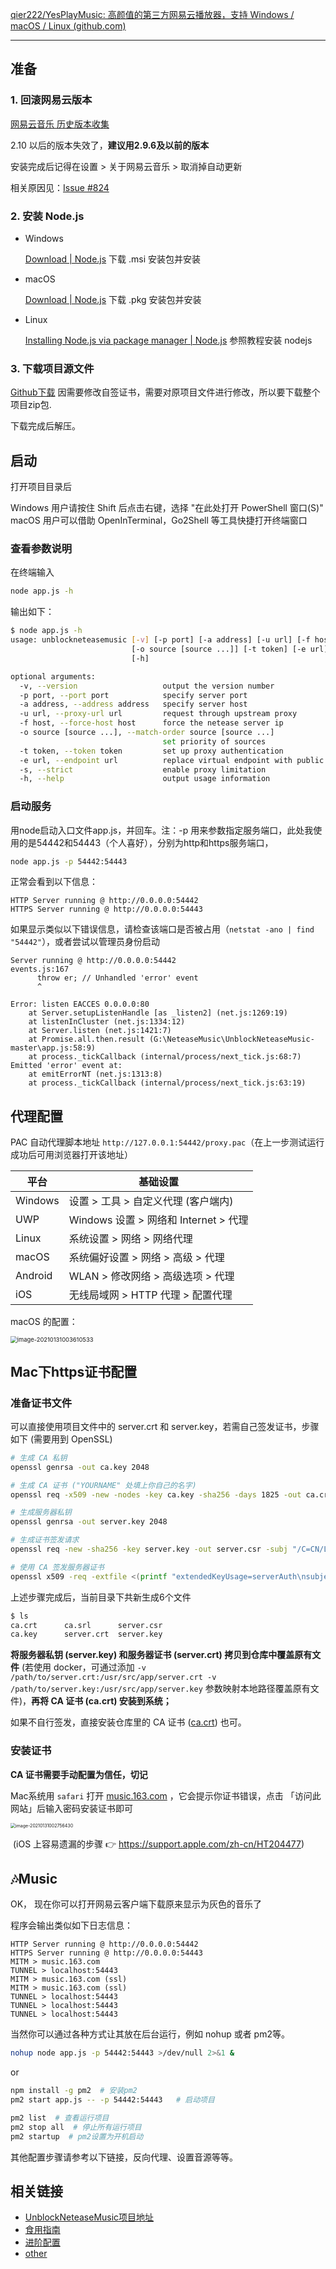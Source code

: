 [qier222/YesPlayMusic: 高颜值的第三方网易云播放器，支持 Windows / macOS / Linux (github.com)](https://github.com/qier222/YesPlayMusic)

---

## 准备

### 1. 回滚网易云版本

[网易云音乐 历史版本收集](https://blog.amarea.cn/archives/netease-cloudmusic-history-version.html)

2.10 以后的版本失效了，**建议用2.9.6及以前的版本**

安装完成后记得在设置 > 关于网易云音乐 > 取消掉自动更新

相关原因见：[Issue #824](https://github.com/nondanee/UnblockNeteaseMusic/issues/824)

### 2. 安装 Node.js

- Windows

  [Download | Node.js](https://nodejs.org/en/download/)
  下载 .msi 安装包并安装

- macOS

  [Download | Node.js](https://nodejs.org/en/download/)
  下载 .pkg 安装包并安装

- Linux

  [Installing Node.js via package manager | Node.js](https://nodejs.org/en/download/package-manager/)
  参照教程安装 nodejs

### 3. 下载项目源文件
[Github下载](https://github.com/nondanee/UnblockNeteaseMusic/archive/refs/heads/master.zip) 
因需要修改自签证书，需要对原项目文件进行修改，所以要下载整个项目zip包.

下载完成后解压。

## 启动

打开项目目录后

Windows 用户请按住 Shift 后点击右键，选择 "在此处打开 PowerShell 窗口(S)"
macOS 用户可以借助 OpenInTerminal，Go2Shell 等工具快捷打开终端窗口

### 查看参数说明

在终端输入

```sh
node app.js -h
```

输出如下：

```sh
$ node app.js -h
usage: unblockneteasemusic [-v] [-p port] [-a address] [-u url] [-f host]
                           [-o source [source ...]] [-t token] [-e url] [-s]
                           [-h]

optional arguments:
  -v, --version                   output the version number
  -p port, --port port            specify server port
  -a address, --address address   specify server host
  -u url, --proxy-url url         request through upstream proxy
  -f host, --force-host host      force the netease server ip
  -o source [source ...], --match-order source [source ...]
                                  set priority of sources
  -t token, --token token         set up proxy authentication
  -e url, --endpoint url          replace virtual endpoint with public host
  -s, --strict                    enable proxy limitation
  -h, --help                      output usage information
```

### 启动服务

用node启动入口文件app.js，并回车。注：-p 用来参数指定服务端口，此处我使用的是54442和54443（个人喜好），分别为http和https服务端口，

```sh
node app.js -p 54442:54443
```

正常会看到以下信息：

```
HTTP Server running @ http://0.0.0.0:54442
HTTPS Server running @ http://0.0.0.0:54443
```

如果显示类似以下错误信息，请检查该端口是否被占用（`netstat -ano | find "54442"`），或者尝试以管理员身份启动

```
Server running @ http://0.0.0.0:54442
events.js:167
      throw er; // Unhandled 'error' event
      ^

Error: listen EACCES 0.0.0.0:80
    at Server.setupListenHandle [as _listen2] (net.js:1269:19)
    at listenInCluster (net.js:1334:12)
    at Server.listen (net.js:1421:7)
    at Promise.all.then.result (G:\NeteaseMusic\UnblockNeteaseMusic-master\app.js:58:9)
    at process._tickCallback (internal/process/next_tick.js:68:7)
Emitted 'error' event at:
    at emitErrorNT (net.js:1313:8)
    at process._tickCallback (internal/process/next_tick.js:63:19)
```



## 代理配置

PAC 自动代理脚本地址 `http://127.0.0.1:54442/proxy.pac`（在上一步测试运行成功后可用浏览器打开该地址）

| 平台    | 基础设置                              |
| ------- | ------------------------------------- |
| Windows | 设置 > 工具 > 自定义代理 (客户端内)   |
| UWP     | Windows 设置 > 网络和 Internet > 代理 |
| Linux   | 系统设置 > 网络 > 网络代理            |
| macOS   | 系统偏好设置 > 网络 > 高级 > 代理     |
| Android | WLAN > 修改网络 > 高级选项 > 代理     |
| iOS     | 无线局域网 > HTTP 代理 > 配置代理     |



macOS 的配置：

<img src="https://md-picture-1254350681.cos.ap-beijing.myqcloud.com/image-20210131003610533.png" alt="image-20210131003610533" style="zoom: 67%;" />

## Mac下https证书配置

### 准备证书文件

可以直接使用项目文件中的 server.crt 和 server.key，若需自己签发证书，步骤如下 (需要用到 OpenSSL)

```sh
# 生成 CA 私钥
openssl genrsa -out ca.key 2048

# 生成 CA 证书 ("YOURNAME" 处填上你自己的名字)
openssl req -x509 -new -nodes -key ca.key -sha256 -days 1825 -out ca.crt -subj "/C=CN/CN=UnblockNeteaseMusic Root CA/O=YOURNAME"

# 生成服务器私钥
openssl genrsa -out server.key 2048

# 生成证书签发请求
openssl req -new -sha256 -key server.key -out server.csr -subj "/C=CN/L=Hangzhou/O=NetEase (Hangzhou) Network Co., Ltd/OU=IT Dept./CN=*.music.163.com"

# 使用 CA 签发服务器证书
openssl x509 -req -extfile <(printf "extendedKeyUsage=serverAuth\nsubjectAltName=DNS:music.163.com,DNS:*.music.163.com") -sha256 -days 365 -in server.csr -CA ca.crt -CAkey ca.key -CAcreateserial -out server.crt
```

上述步骤完成后，当前目录下共新生成6个文件

```sh
$ ls
ca.crt		ca.srl		server.csr
ca.key		server.crt	server.key
```

**将服务器私钥 (server.key) 和服务器证书 (server.crt) 拷贝到仓库中覆盖原有文件** (若使用 docker，可通过添加 `-v /path/to/server.crt:/usr/src/app/server.crt -v /path/to/server.key:/usr/src/app/server.key` 参数映射本地路径覆盖原有文件)，**再将 CA 证书 (ca.crt) 安装到系统；**

如果不自行签发，直接安装仓库里的 CA 证书 ([ca.crt](https://raw.githubusercontent.com/nondanee/UnblockNeteaseMusic/master/ca.crt)) 也可。

### 安装证书

**CA 证书需要手动配置为信任，切记**

Mac系统用 `safari` 打开 [music.163.com](https://music.163.com/) ，它会提示你证书错误，点击 「访问此网站」后输入密码安装证书即可

<img src="https://md-picture-1254350681.cos.ap-beijing.myqcloud.com/image-20210131002756430.png" alt="image-20210131002756430" style="zoom: 50%;" />

​	(iOS 上容易遗漏的步骤 👉 https://support.apple.com/zh-cn/HT204477)



## 🎶Music

OK， 现在你可以打开网易云客户端下载原来显示为灰色的音乐了



程序会输出类似如下日志信息：

```
HTTP Server running @ http://0.0.0.0:54442
HTTPS Server running @ http://0.0.0.0:54443
MITM > music.163.com 
TUNNEL > localhost:54443
MITM > music.163.com (ssl)
MITM > music.163.com (ssl)
TUNNEL > localhost:54443
TUNNEL > localhost:54443
TUNNEL > localhost:54443
```

当然你可以通过各种方式让其放在后台运行，例如 nohup 或者 pm2等。

```sh
nohup node app.js -p 54442:54443 >/dev/null 2>&1 &
```

or

```sh
npm install -g pm2  # 安装pm2
pm2 start app.js -- -p 54442:54443   # 启动项目

pm2 list  # 查看运行项目
pm2 stop all  # 停止所有运行项目
pm2 startup  # pm2设置为开机启动
```

其他配置步骤请参考以下链接，反向代理、设置音源等等。

## 相关链接

- [UnblockNeteaseMusic项目地址](https://github.com/nondanee/UnblockNeteaseMusic)
- [食用指南](https://github.com/nondanee/UnblockNeteaseMusic/issues/22)
- [进阶配置](https://github.com/nondanee/UnblockNeteaseMusic/issues/48)
- [other](https://github.com/nondanee/UnblockNeteaseMusic/issues/22#issuecomment-436505087)